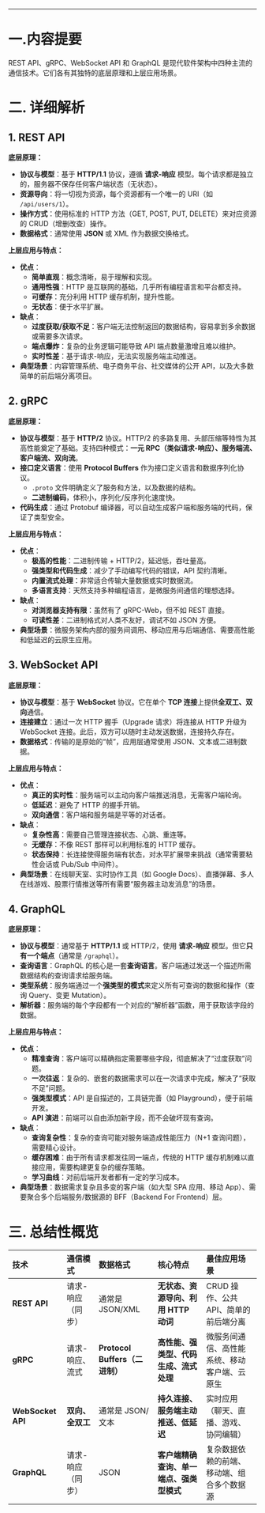 ------

# 一.内容提要

REST API、gRPC、WebSocket API 和 GraphQL 是现代软件架构中四种主流的通信技术。它们各有其独特的底层原理和上层应用场景。

# 二. 详细解析

## 1. REST API

**底层原理：**

- **协议与模型**：基于 **HTTP/1.1** 协议，遵循 **请求-响应** 模型。每个请求都是独立的，服务器不保存任何客户端状态（无状态）。
- **资源导向**：将一切视为资源，每个资源都有一个唯一的 URI（如 `/api/users/1`）。
- **操作方式**：使用标准的 HTTP 方法（GET, POST, PUT, DELETE）来对应资源的 CRUD（增删改查）操作。
- **数据格式**：通常使用 **JSON** 或 XML 作为数据交换格式。

**上层应用与特点：**

- **优点**：
  - **简单直观**：概念清晰，易于理解和实现。
  - **通用性强**：HTTP 是互联网的基础，几乎所有编程语言和平台都支持。
  - **可缓存**：充分利用 HTTP 缓存机制，提升性能。
  - **无状态**：便于水平扩展。
- **缺点**：
  - **过度获取/获取不足**：客户端无法控制返回的数据结构，容易拿到多余数据或需要多次请求。
  - **端点爆炸**：复杂的业务逻辑可能导致 API 端点数量激增且难以维护。
  - **实时性差**：基于请求-响应，无法实现服务端主动推送。
- **典型场景**：内容管理系统、电子商务平台、社交媒体的公开 API，以及大多数简单的前后端分离项目。

## 2. gRPC

**底层原理：**

- **协议与模型**：基于 **HTTP/2** 协议。HTTP/2 的多路复用、头部压缩等特性为其高性能奠定了基础。支持四种模式：**一元 RPC（类似请求-响应）、服务端流、客户端流、双向流**。
- **接口定义语言**：使用 **Protocol Buffers** 作为接口定义语言和数据序列化协议。
  - `.proto` 文件明确定义了服务和方法，以及数据的结构。
  - **二进制编码**，体积小，序列化/反序列化速度快。
- **代码生成**：通过 Protobuf 编译器，可以自动生成客户端和服务端的代码，保证了类型安全。

**上层应用与特点：**

- **优点**：
  - **极高的性能**：二进制传输 + HTTP/2，延迟低，吞吐量高。
  - **强类型和代码生成**：减少了手动编写代码的错误，API 契约清晰。
  - **内置流式处理**：非常适合传输大量数据或实时数据流。
  - **多语言支持**：天然支持多种编程语言，是微服务间通信的理想选择。
- **缺点**：
  - **对浏览器支持有限**：虽然有了 gRPC-Web，但不如 REST 直接。
  - **可读性差**：二进制格式对人类不友好，调试不如 JSON 方便。
- **典型场景**：微服务架构内部的服务间调用、移动应用与后端通信、需要高性能和低延迟的云原生应用。

## 3. WebSocket API

**底层原理：**

- **协议与模型**：基于 **WebSocket** 协议。它在单个 **TCP 连接**上提供**全双工、双向**通信。
- **连接建立**：通过一次 HTTP 握手（Upgrade 请求）将连接从 HTTP 升级为 WebSocket 连接。此后，双方可以随时主动发送数据，连接持久存在。
- **数据格式**：传输的是原始的“帧”，应用层通常使用 JSON、文本或二进制数据。

**上层应用与特点：**

- **优点**：
  - **真正的实时性**：服务端可以主动向客户端推送消息，无需客户端轮询。
  - **低延迟**：避免了 HTTP 的握手开销。
  - **双向通信**：客户端和服务端是平等的对话者。
- **缺点**：
  - **复杂性高**：需要自己管理连接状态、心跳、重连等。
  - **无缓存**：不像 REST 那样可以利用标准的 HTTP 缓存。
  - **状态保持**：长连接使得服务端有状态，对水平扩展带来挑战（通常需要粘性会话或 Pub/Sub 中间件）。
- **典型场景**：在线聊天室、实时协作工具（如 Google Docs）、直播弹幕、多人在线游戏、股票行情推送等所有需要“服务器主动发消息”的场景。

## 4. GraphQL

**底层原理：**

- **协议与模型**：通常基于 **HTTP/1.1** 或 HTTP/2，使用 **请求-响应** 模型。但它**只有一个端点**（通常是 `/graphql`）。
- **查询语言**：GraphQL 的核心是一套**查询语言**。客户端通过发送一个描述所需数据结构的查询请求给服务端。
- **类型系统**：服务端通过一个**强类型的模式**来定义所有可查询的数据和操作（查询 Query、变更 Mutation）。
- **解析器**：服务端的每个字段都有一个对应的“解析器”函数，用于获取该字段的数据。

**上层应用与特点：**

- **优点**：
  - **精准查询**：客户端可以精确指定需要哪些字段，彻底解决了“过度获取”问题。
  - **一次往返**：复杂的、嵌套的数据需求可以在一次请求中完成，解决了“获取不足”问题。
  - **强类型模式**：API 是自描述的，工具链完善（如 Playground），便于前端开发。
  - **API 演进**：前端可以自由添加新字段，而不会破坏现有查询。
- **缺点**：
  - **查询复杂性**：复杂的查询可能对服务端造成性能压力（N+1 查询问题），需要精心设计。
  - **缓存困难**：由于所有请求都发往同一端点，传统的 HTTP 缓存机制难以直接应用，需要构建更复杂的缓存策略。
  - **学习曲线**：对前后端开发者都有一定的学习成本。
- **典型场景**：数据需求复杂且多变的客户端（如大型 SPA 应用、移动 App）、需要聚合多个后端服务/数据源的 BFF（Backend For Frontend）层。

# 三. 总结性概览

| 技术              | **通信模式**      | **数据格式**                   | **核心特点**                             | **最佳应用场景**                             |
| :---------------- | :---------------- | :----------------------------- | :--------------------------------------- | :------------------------------------------- |
| **REST API**      | 请求-响应（同步） | 通常是 JSON/XML                | **无状态、资源导向、利用 HTTP 动词**     | CRUD 操作、公共 API、简单的前后端分离        |
| **gRPC**          | 请求-响应、流式   | **Protocol Buffers（二进制）** | **高性能、强类型、代码生成、流式处理**   | 微服务间通信、高性能系统、移动客户端、云原生 |
| **WebSocket API** | **双向、全双工**  | 通常是 JSON/文本               | **持久连接、服务端主动推送、低延迟**     | 实时应用（聊天、直播、游戏、协同编辑）       |
| **GraphQL**       | 请求-响应（同步） | JSON                           | **客户端精确查询、单一端点、强类型模式** | 复杂数据依赖的前端、移动端、组合多个数据源   |